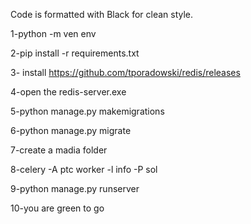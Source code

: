 Code is formatted with Black for clean style.

1-python -m ven env

2-pip install -r requirements.txt

3- install https://github.com/tporadowski/redis/releases 

4-open the redis-server.exe

5-python manage.py makemigrations

6-python manage.py migrate

7-create a madia folder

8-celery -A ptc worker -l info -P sol

9-python manage.py runserver

10-you are green to go 
